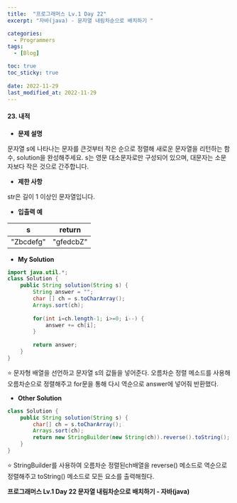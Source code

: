 ```yaml
---
title:  "프로그래머스 Lv.1 Day 22"
excerpt: "자바(java) - 문자열 내림차순으로 배치하기 "

categories:
  - Programmers
tags:
  - [Blog]

toc: true
toc_sticky: true
 
date: 2022-11-29
last_modified_at: 2022-11-29
---
```


#### 23. 내적


- **문제 설명** 

문자열 s에 나타나는 문자를 큰것부터 작은 순으로 정렬해 새로운 문자열을 리턴하는 함수, solution을 완성해주세요.
s는 영문 대소문자로만 구성되어 있으며, 대문자는 소문자보다 작은 것으로 간주합니다.

- **제한 사항**

str은 길이 1 이상인 문자열입니다.

- **입출력 예**

|**s**|**return**|
|:---:|:---:|
|"Zbcdefg"|"gfedcbZ"|


- **My Solution**

```java
import java.util.*;
class Solution {
    public String solution(String s) {
        String answer = "";
        char [] ch = s.toCharArray();
        Arrays.sort(ch);
        
        for(int i=ch.length-1; i>=0; i--) {
            answer += ch[i];
        }
        
        return answer;
    }
}
```
⭐ 문자형 배열을 선언하고 문자열 s의 값들을 넣어준다. 오름차순 정렬 메소드를 사용해 오름차순으로 정렬해주고 for문을 통해 다시 역순으로 answer에 넣어줘 반환했다.

- **Other Solution**

```java
class Solution {
    public String solution(String s) {
        char[] ch = s.toCharArray();
        Arrays.sort(ch);
        return new StringBuilder(new String(ch)).reverse().toString();
    }
}
```
⭐ StringBuilder를 사용하여 오름차순 정렬된ch배열을 reverse() 메소드로 역순으로 정렬해주고 toString() 메소드로 모든 요소를 출력해줬다.

**프로그래머스 Lv.1 Day 22 문자열 내림차순으로 배치하기 - 자바(java)**